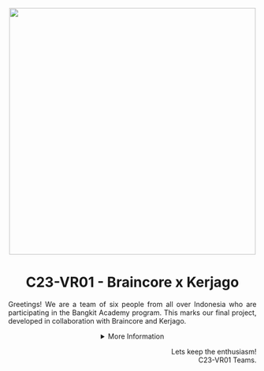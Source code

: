 <p align="center"><img src='https://drive.google.com/uc?id=1d9LedlUpPOGkJyANQZ3EMbP9J0DyTFkX' width="500px"></p>
<h1 align="center"> C23-VR01 - Braincore x Kerjago </h1>

<p align="justify">Greetings! We are a team of six people from all over Indonesia who are participating in the Bangkit Academy program. This marks our final project, developed in collaboration with Braincore and Kerjago.</p>

<details>
   <summary align="center">More Information</summary>

<h2 align="center">Lokergo!</h2>
<p align="center">some image</p>

<p align="justify">Job vacancy platform that integrates multiple platforms into a single compact and streamlined experience, enhanced with a recommendation feature, because we understand the difficulties people face when searching for job vacancies on various websites. This integration aims to increase efficiency and, as a result, accelerate the reduction of unemployment.</p>

<p align="center">
   Try Now!
   <br>
   {link to the web}
</p>

## Our Teams
<p align="justify">Our team consists of two learning paths, namely machine learning and cloud computing, each with specific responsibilities. The Machine Learning team primarily handles data scraping, develops a recommendation engine, and assists in deploying the ML API, while the Cloud Computing team is responsible for creating the platform's frontend and backend, as well as handling API and deployment on the Google Cloud Platform.</p>

### Cloud Computing
| Bangkit ID | Name | Social Media |
|:----------:|:----:|--------------|
|C156BSY3914|Ismail Abdurrahim|[LinkedIn](https://www.linkedin.com/in/ismail-abdurrahim-515862201/)  [Instagram](https://www.instagram.com/)  |
|C119BSY4176|Revansa Helsa Kuswana|[LinkedIn](https://www.linkedin.com/in/revansakuswana/)  [Instagram](https://www.instagram.com/)  |

### Machine Learning
| Bangkit ID | Name | Social Media |
|:----------:|:----:|--------------|
|M186BSY0132|Aldrian Aliv|[LinkedIn](https://www.linkedin.com/in/aldrianaliv/)  [Instagram](https://www.instagram.com)  |
|M237BSY0803|Fakhrie Nabil Putera Setiawan|[LinkedIn](https://www.linkedin.com/in/fakhrie-n/)  [Instagram](https://www.instagram.com/)  |
|M237BSX0840|Tarisha Andhera|[LinkedIn](https://www.linkedin.com/in/tarishaandhera/)  [Instagram](https://www.instagram.com/)  |
|M119BSY1095|Yustaf Kusuma Abi Al Yasid|[LinkedIn](https://www.linkedin.com/in/yustaf-kusuma-abi-al-yasid-17955a225/)  [Instagram](https://www.instagram.com/)  |

## Repository

### Cloud Computing

### Machine Learning

### Mobile Development

  
</details>

<p align="right"> Lets keep the enthusiasm! <br> C23-VR01 Teams. </p>
